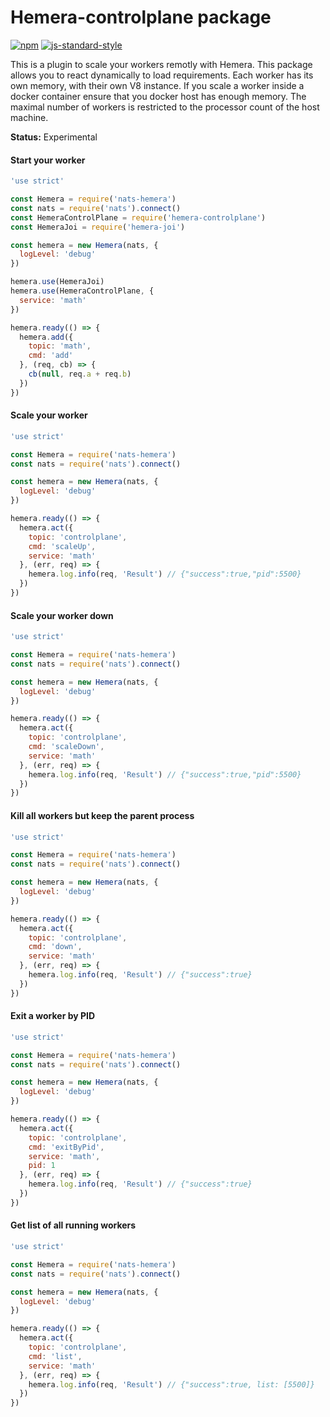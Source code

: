 # Hemera-controlplane package

[![npm](https://img.shields.io/npm/v/hemera-controlplane.svg?maxAge=3600)](https://www.npmjs.com/package/hemera-controlplane)
[![js-standard-style](https://img.shields.io/badge/code%20style-standard-brightgreen.svg)](http://standardjs.com)

This is a plugin to scale your workers remotly with Hemera. This package allows you to react dynamically to load requirements. Each worker has its own memory, with their own V8 instance. If you scale a worker inside a docker container ensure that you docker host has enough memory. The maximal number of workers is restricted to the processor count of the host machine.

__Status:__ Experimental

#### Start your worker

```js
'use strict'

const Hemera = require('nats-hemera')
const nats = require('nats').connect()
const HemeraControlPlane = require('hemera-controlplane')
const HemeraJoi = require('hemera-joi')

const hemera = new Hemera(nats, {
  logLevel: 'debug'
})

hemera.use(HemeraJoi)
hemera.use(HemeraControlPlane, {
  service: 'math'
})

hemera.ready(() => {
  hemera.add({
    topic: 'math',
    cmd: 'add'
  }, (req, cb) => {
    cb(null, req.a + req.b)
  })
})
```

#### Scale your worker

```js
'use strict'

const Hemera = require('nats-hemera')
const nats = require('nats').connect()

const hemera = new Hemera(nats, {
  logLevel: 'debug'
})

hemera.ready(() => {
  hemera.act({
    topic: 'controlplane',
    cmd: 'scaleUp',
    service: 'math'
  }, (err, req) => {
    hemera.log.info(req, 'Result') // {"success":true,"pid":5500}
  })
})
```

#### Scale your worker down

```js
'use strict'

const Hemera = require('nats-hemera')
const nats = require('nats').connect()

const hemera = new Hemera(nats, {
  logLevel: 'debug'
})

hemera.ready(() => {
  hemera.act({
    topic: 'controlplane',
    cmd: 'scaleDown',
    service: 'math'
  }, (err, req) => {
    hemera.log.info(req, 'Result') // {"success":true,"pid":5500}
  })
})
```

#### Kill all workers but keep the parent process

```js
'use strict'

const Hemera = require('nats-hemera')
const nats = require('nats').connect()

const hemera = new Hemera(nats, {
  logLevel: 'debug'
})

hemera.ready(() => {
  hemera.act({
    topic: 'controlplane',
    cmd: 'down',
    service: 'math'
  }, (err, req) => {
    hemera.log.info(req, 'Result') // {"success":true}
  })
})
```

#### Exit a worker by PID

```js
'use strict'

const Hemera = require('nats-hemera')
const nats = require('nats').connect()

const hemera = new Hemera(nats, {
  logLevel: 'debug'
})

hemera.ready(() => {
  hemera.act({
    topic: 'controlplane',
    cmd: 'exitByPid',
    service: 'math',
    pid: 1
  }, (err, req) => {
    hemera.log.info(req, 'Result') // {"success":true}
  })
})
```

#### Get list of all running workers

```js
'use strict'

const Hemera = require('nats-hemera')
const nats = require('nats').connect()

const hemera = new Hemera(nats, {
  logLevel: 'debug'
})

hemera.ready(() => {
  hemera.act({
    topic: 'controlplane',
    cmd: 'list',
    service: 'math'
  }, (err, req) => {
    hemera.log.info(req, 'Result') // {"success":true, list: [5500]}
  })
})
```
